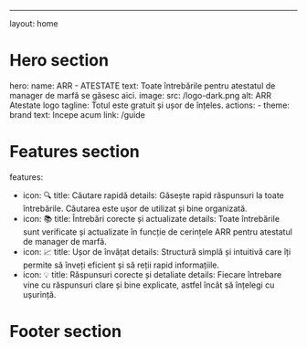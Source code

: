 ---
layout: home

# Hero section
hero:
  name: ARR - ATESTATE
  text: Toate întrebările pentru atestatul de manager de marfă se găsesc aici.
  image:
    src: /logo-dark.png
    alt: ARR Atestate logo
  tagline: Totul este gratuit și ușor de înțeles.
  actions:
    - theme: brand
      text: Incepe acum
      link: /guide

# Features section
features:
  - icon: 🔍
    title: Căutare rapidă
    details: Găsește rapid răspunsuri la toate întrebările. Căutarea este ușor de utilizat și bine organizată.
  - icon: 📚
    title: Întrebări corecte și actualizate
    details: Toate întrebările sunt verificate și actualizate în funcție de cerințele ARR pentru atestatul de manager de marfă.
  - icon: 📈
    title: Ușor de învățat
    details: Structură simplă și intuitivă care îți permite să înveți eficient și să reții rapid informațiile.
  - icon: 💡
    title: Răspunsuri corecte și detaliate
    details: Fiecare întrebare vine cu răspunsuri clare și bine explicate, astfel încât să înțelegi cu ușurință.

# Footer section
